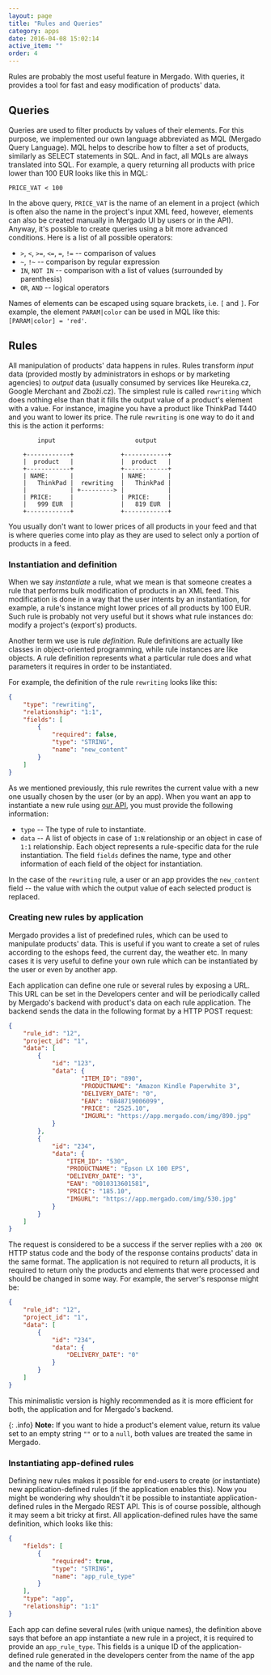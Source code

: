 ```yaml
---
layout: page
title: "Rules and Queries"
category: apps
date: 2016-04-08 15:02:14
active_item: ""
order: 4
---
```


Rules are probably the most useful feature in Mergado. With queries, it provides a tool for fast and easy modification of products' data.

## Queries

Queries are used to filter products by values of their elements. For this purpose, we implemented our own language abbreviated as MQL (Mergado Query Language). MQL helps to describe how to filter a set of products, similarly as SELECT statements in SQL. And in fact, all MQLs are always translated into SQL. For example, a query returning all products with price lower than 100 EUR looks like this in MQL:

```
PRICE_VAT < 100
```

In the above query, `PRICE_VAT` is the name of an element in a project (which is often also the name in the project's input XML feed, however, elements can also be created manually in Mergado UI by users or in the API). Anyway, it's possible to create queries using a bit more advanced conditions. Here is a list of all possible operators:

* `>`, `<`, `>=`, `<=`, `=`, `!=` -- comparison of values
* `~`, `!~` -- comparison by regular expression
* `IN`, `NOT IN` -- comparison with a list of values (surrounded by parenthesis)
* `OR`, `AND` -- logical operators

Names of elements can be escaped using square brackets, i.e. `[` and `]`. For example, the element `PARAM|color` can be used in MQL like this: `[PARAM|color] = 'red'`.

## Rules

All manipulation of products' data happens in rules. Rules transform _input_ data (provided mostly by administrators in eshops or by marketing agencies) to _output_ data (usually consumed by services like Heureka.cz, Google Merchant and Zboží.cz). The simplest rule is called `rewriting` which does nothing else than that it fills the output value of a product's element with a value. For instance, imagine you have a product like ThinkPad T440 and you want to lower its price. The rule `rewriting` is one way to do it and this is the action it performs:

```
        input                      output

    +------------+             +------------+
    |  product   |             |  product   |
    +------------+             +------------+
    | NAME:      |             | NAME:      |
    |   ThinkPad |  rewriting  |   ThinkPad |
    |            | +---------> |            |
    | PRICE:     |             | PRICE:     |
    |   999 EUR  |             |   819 EUR  |
    +------------+             +------------+
```

You usually don't want to lower prices of all products in your feed and that is where queries come into play as they are used to select only a portion of products in a feed.

### Instantiation and definition

When we say _instantiate_ a rule, what we mean is that someone creates a rule that performs bulk modification of products in an XML feed. This modification is done in a way that the user intents by an instantiation, for example, a rule's instance might lower prices of all products by 100 EUR. Such rule is probably not very useful but it shows what rule instances do: modify a project's (export's) products.

Another term we use is rule _definition_. Rule definitions are actually like classes in object-oriented programming, while rule instances are like objects. A rule definition represents what a particular rule does and what parameters it requires in order to be instantiated.

For example, the definition of the rule `rewriting` looks like this:

```json
{
    "type": "rewriting",
    "relationship": "1:1",
    "fields": [
        {
            "required": false,
            "type": "STRING",
            "name": "new_content"
        }
    ]
}
```

As we mentioned previously, this rule rewrites the current value with a new one usually chosen by the user (or by an app). When you want an app to instantiate a new rule using [our API](http://docs.mergado.apiary.io/#reference/rules), you must provide the following information:

- `type` -- The type of rule to instantiate.
- `data` -- A list of objects in case of `1:N` relationship or an object in case of `1:1` relationship. Each object represents a rule-specific data for the rule instantiation. The field `fields` defines the name, type and other information of each field of the object for instantiation.

In the case of the `rewriting` rule, a user or an app provides the `new_content` field -- the value with which the output value of each selected product is replaced.

### Creating new rules by application

Mergado provides a list of predefined rules, which can be used to manipulate products' data. This is useful if you want to create a set of rules according to the eshops feed, the current day, the weather etc. In many cases it is very useful to define your own rule which can be instantiated by the user or even by another app.

Each application can define one rule or several rules by exposing a URL. This URL can be set in the Developers center and will be periodically called by Mergado's backend with product's data on each rule application. The backend sends the data in the following format by a HTTP POST request:

```json
{
    "rule_id": "12",
    "project_id": "1",
    "data": [
        {
            "id": "123",
            "data": {
                    "ITEM_ID": "890",
                    "PRODUCTNAME": "Amazon Kindle Paperwhite 3",
                    "DELIVERY_DATE": "0",
                    "EAN": "0848719006099",
                    "PRICE": "2525.10",
                    "IMGURL": "https://app.mergado.com/img/890.jpg"
            }
        },
        {
            "id": "234",
            "data": {
                "ITEM_ID": "530",
                "PRODUCTNAME": "Epson LX 100 EPS",
                "DELIVERY_DATE": "3",
                "EAN": "0010313601581",
                "PRICE": "185.10",
                "IMGURL": "https://app.mergado.com/img/530.jpg"
            }
        }
    ]
}
```

The request is considered to be a success if the server replies with a `200 OK` HTTP status code and the body of the response contains products' data in the same format. The application is not required to return all products, it is required to return only the products and elements that were processed and should be changed in some way. For example, the server's response might be:

```json
{
    "rule_id": "12",
    "project_id": "1",
    "data": [
        {
            "id": "234",
            "data": {
                "DELIVERY_DATE": "0"
            }
        }
    ]
}
```

This minimalistic version is highly recommended as it is more efficient for both, the application and for Mergado's backend.

{: .info}
**Note:** If you want to hide a product's element value, return its value set to an empty string `""` or to a `null`, both values are treated the same in Mergado.

### Instantiating app-defined rules

Defining new rules makes it possible for end-users to create (or instantiate) new application-defined rules (if the application enables this). Now you might be wondering why shouldn't it be possible to instantiate application-defined rules in the Mergado REST API. This is of course possible, although it may seem a bit tricky at first. All application-defined rules have the same definition, which looks like this:

```json
{
    "fields": [
        {
            "required": true,
            "type": "STRING",
            "name": "app_rule_type"
        }
    ],
    "type": "app",
    "relationship": "1:1"
}
```

Each app can define several rules (with unique names), the definition above says that before an app instantiate a new rule in a project, it is required to provide an `app_rule_type`. This fields is a unique ID of the application-defined rule generated in the developers center from the name of the app and the name of the rule.
